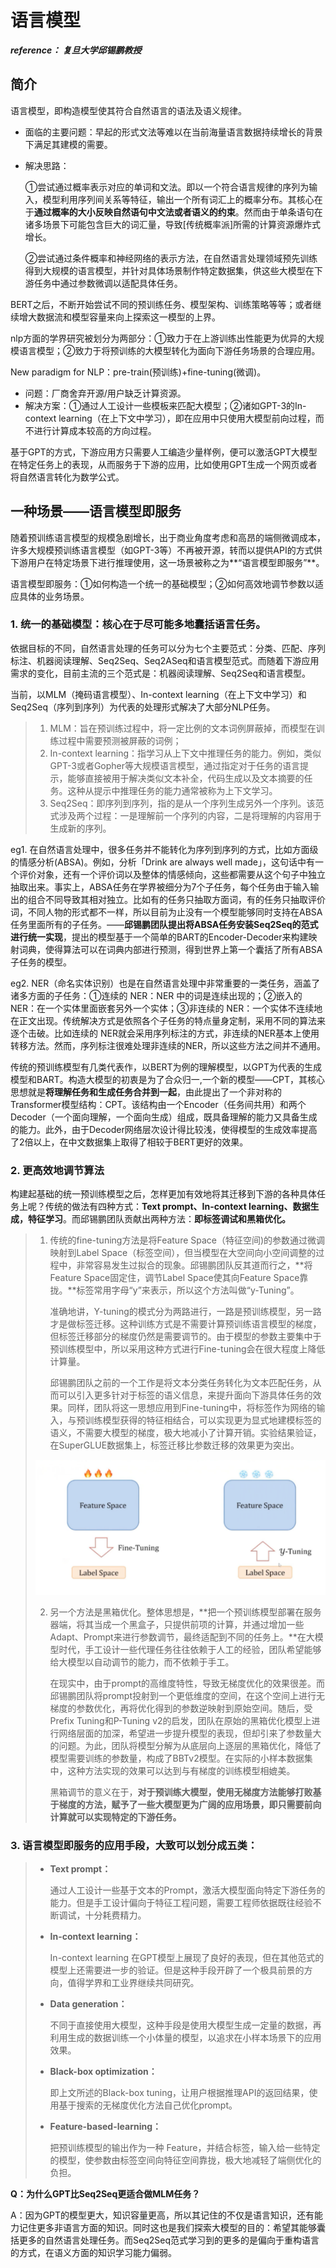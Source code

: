 # 语言模型

***reference： 复旦大学邱锡鹏教授***

## 简介

语言模型，即构造模型使其符合自然语言的语法及语义规律。

- 面临的主要问题：早起的形式文法等难以在当前海量语言数据持续增长的背景下满足其建模的需要。

- 解决思路：

  ①尝试通过概率表示对应的单词和文法。即以一个符合语言规律的序列为输入，模型利用序列间关系等特征，输出一个所有词汇上的概率分布。其核心在于**通过概率的大小反映自然语句中文法或者语义的约束**。然而由于单条语句在诸多场景下可能包含巨大的词汇量，导致[传统概率派]所需的计算资源爆炸式增长。

  ②尝试通过条件概率和神经网络的表示方法，在自然语言处理领域预先训练得到大规模的语言模型，并针对具体场景制作特定数据集，供这些大模型在下游任务中通过参数微调以适配具体任务。

BERT之后，不断开始尝试不同的预训练任务、模型架构、训练策略等等；或者继续增大数据流和模型容量来向上探索这一模型的上界。

nlp方面的学界研究被划分为两部分：①致力于在上游训练出性能更为优异的大规模语言模型；②致力于将预训练的大模型转化为面向下游任务场景的合理应用。

New paradigm for NLP：pre-train(预训练)+fine-tuning(微调)。

- 问题：厂商舍弃开源/用户缺乏计算资源。
- 解决方案：①通过人工设计一些模板来匹配大模型；②诸如GPT-3的In-context learning（在上下文中学习），即在应用中只使用大模型前向过程，而不进行计算成本较高的方向过程。

 

基于GPT的方式，下游应用方只需要人工编造少量样例，便可以激活GPT大模型在特定任务上的表现，从而服务于下游的应用，比如使用GPT生成一个网页或者将自然语言转化为数学公式。

##  一种场景——语言模型即服务

随着预训练语言模型的规模急剧增长，出于商业角度考虑和高昂的端侧微调成本，许多大规模预训练语言模型（如GPT-3等）不再被开源，转而以提供API的方式供下游用户在特定场景下进行推理使用，这一场景被称之为**“语言模型即服务”**。

语言模型即服务：①如何构造一个统一的基础模型；②如何高效地调节参数以适应具体的业务场景。

### 1. 统一的基础模型：核心在于尽可能多地囊括语言任务。

依据目标的不同，自然语言处理的任务可以分为七个主要范式：分类、匹配、序列标注、机器阅读理解、Seq2Seq、Seq2ASeq和语言模型范式。而随着下游应用需求的变化，目前主流的三个范式是：机器阅读理解、Seq2Seq和语言模型。

当前，以MLM（掩码语言模型）、In-context learning（在上下文中学习）和Seq2Seq（序列到序列）为代表的处理形式解决了大部分NLP任务。

> 1. MLM：旨在预训练过程中，将一定比例的文本词例屏蔽掉，而模型在训练过程中需要预测被屏蔽的词例；
> 2. In-context learning：指学习从上下文中推理任务的能力。例如，类似GPT-3或者Gopher等大规模语言模型，通过指定对于任务的语言提示，能够直接被用于解决类似文本补全，代码生成以及文本摘要的任务。这种从提示中推理任务的能力通常被称为上下文学习。
> 3. Seq2Seq：即序列到序列，指的是从一个序列生成另外一个序列。该范式涉及两个过程：一是理解前一个序列的内容，二是将理解的内容用于生成新的序列。

eg1. 在自然语言处理中，很多任务并不能转化为序列到序列的方式，比如方面级的情感分析(ABSA)。例如，分析「Drink are always well made」，这句话中有一个评价对象，还有一个评价词以及整体的情感倾向，这些都需要从这个句子中独立抽取出来。事实上，ABSA任务在学界被细分为7个子任务，每个任务由于输入输出的组合不同导致其相对独立。比如有的任务只抽取方面词，有的任务只抽取评价词，不同人物的形式都不一样，所以目前为止没有一个模型能够同时支持在ABSA任务里面所有的子任务。——**邱锡鹏团队提出将ABSA任务安装Seq2Seq的范式进行统一实现**，提出的模型基于一个简单的BART的Encoder-Decoder来构建映射词典，使得算法可以在词典内部进行预测，得到世界上第一个囊括了所有ABSA子任务的模型。

eg2. NER（命名实体识别）也是在自然语言处理中非常重要的一类任务，涵盖了诸多方面的子任务：①连续的 NER：NER 中的词是连续出现的；②嵌入的 NER：在一个实体里面嵌套另外一个实体；③非连续的 NER：一个实体不连续地在正文出现。传统解决方式是依照各个子任务的特点量身定制，采用不同的算法来逐个击破。比如连续的 NER就会采用序列标注的方式，非连续的NER基本上使用转移方法。然而，序列标注很难处理非连续的NER，所以这些方法之间并不通用。

传统的预训练模型有几类代表作，以BERT为例的理解模型，以GPT为代表的生成模型和BART。构造大模型的初衷是为了合众归一,一个新的模型——CPT，其核心思想就是**将理解任务和生成任务合并到一起**，由此提出了一个非对称的Transformer模型结构：CPT。该结构由一个Encoder（任务间共用）和两个Decoder（一个面向理解，一个面向生成）组成，既具备理解的能力又具备生成的能力。此外，由于Decoder网络层次设计得比较浅，使得模型的生成效率提高了2倍以上，在中文数据集上取得了相较于BERT更好的效果。

### 2. 更高效地调节算法

构建起基础的统一预训练模型之后，怎样更加有效地将其迁移到下游的各种具体任务上呢？传统的做法有四种方式：**Text prompt、In-context learning、数据生成，特征学习**。而邱锡鹏团队贡献出两种方法：**即标签调试和黑箱优化。**

> 1. 传统的fine-tuning方法是将Feature Space（特征空间)的参数通过微调映射到Label Space（标签空间），但当模型在大空间向小空间调整的过程中，非常容易发生过拟合的现象。邱锡鹏团队反其道而行之，**将Feature Space固定住，调节Label Space使其向Feature Space靠拢。**标签常用字母“y”来表示，所以这个方法叫做“y-Tuning”。
>
>    
>
>    准确地讲，Y-tuning的模式分为两路进行，一路是预训练模型，另一路才是做标签迁移。这种训练方式是不需要计算预训练语言模型的梯度，但标签迁移部分的梯度仍然是需要调节的。由于模型的参数主要集中于预训练模型中，所以采用这种方式进行Fine-tuning会在很大程度上降低计算量。
>
>    
>
>    邱锡鹏团队之前的一个工作是将文本分类任务转化为文本匹配任务，从而可以引入更多针对于标签的语义信息，来提升面向下游具体任务的效果。同样，团队将这一思想应用到Fine-tuning中，将标签作为网络的输入，与预训练模型获得的特征相结合，可以实现更为显式地建模标签的语义，不需要大模型的梯度，极大地减小了计算开销。实验结果验证，在SuperGLUE数据集上，标签迁移比参数迁移的效果更为突出。
>
> <img src="assets/1. 综述/image-20221212204147048.png" alt="image-20221212204147048" style="zoom:60%;" />
>
> 2. 另一个方法是黑箱优化。整体思想是，**把一个预训练模型部署在服务器端，将其当成一个黑盒子，只提供前项的计算，并通过增加一些Adapt、Prompt来进行参数调节，最终适配到不同的任务上。**在大模型时代，手工设计一些代理任务往往依赖于人工的经验，团队希望能够给大模型以自动调节的能力，而不依赖于手工。
>
>    在现实中，由于prompt的高维度特性，导致无梯度优化的效果很差。而邱锡鹏团队将prompt投射到一个更低维度的空间，在这个空间上进行无梯度的参数优化，再将优化得到的参数逆映射到原始空间。随后，受Prefix Tuning和P-Tuning v2的启发，团队在原始的黑箱优化模型上进行网络层面的加深，希望进一步提升模型的表现，但却引来了参数量大的问题。为此，团队将模型分解为从底层向上逐层的黑箱优化，降低了模型需要训练的参数量，构成了BBTv2模型。在实际的小样本数据集中，这种方法实现的效果可以达到与有梯度的训练模型相媲美。
>
>    
>
>    黑箱调节的意义在于，**对于预训练大模型，使用无梯度方法能够打败基于梯度的方法，赋予了一些大模型更为广阔的应用场景，即只需要前向计算就可以实现特定的下游任务。**

### 3. 语言模型即服务的应用手段，大致可以划分成五类： 

> - **Text prompt：**
>
>   通过人工设计一些基于文本的Prompt，激活大模型面向特定下游任务的能力。但是手工设计偏向于特征工程问题，需要工程师依据既往经验不断调试，十分耗费精力。
>
> - **In-context learning：**
>
>   In-context learning 在GPT模型上展现了良好的表现，但在其他范式的模型上还需要进一步的验证。但是这种手段开辟了一个极具前景的方向，值得学界和工业界继续共同研究。
>
> - **Data generation：**
>
>   不同于直接使用大模型，这种手段是使用大模型生成一定量的数据，再利用生成的数据训练一个小体量的模型，以追求在小样本场景下的应用效果。
>
> - **Black-box optimization：**
>
>   即上文所述的Black-box tuning，让用户根据推理API的返回结果，使用基于搜索的无梯度优化方法自己优化prompt。
>
> - **Feature-based-learning：**
>
>   把预训练模型的输出作为一种 Feature，并结合标签，输入给一些特定的模型，使参数由标签空间向特征空间靠拢，极大地减轻了端侧优化的负担。

**Q：为什么GPT比Seq2Seq更适合做MLM任务？**

A：因为GPT的模型更大，知识容量更高，所以其记住的不仅是语言知识，还有能力记住更多非语言方面的知识。同时这也是我们探索大模型的目的：希望其能够囊括更多的自然语言处理任务。而Seq2Seq范式学习到的更多的是偏向于重构语言的方式，在语义方面的知识学习能力偏弱。